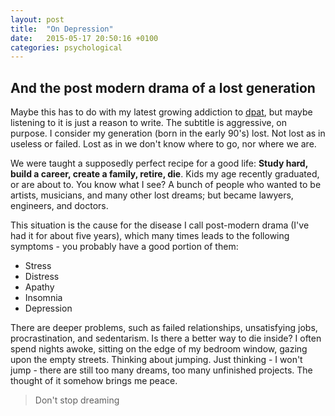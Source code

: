 ```yaml
---
layout: post
title:  "On Depression"
date:   2015-05-17 20:50:16 +0100
categories: psychological
---
```


## And the post modern drama of a lost generation

Maybe this has to do with my latest growing addiction to [dpat](https://soundcloud.com/dpat), but maybe listening to it is just a reason to write. The subtitle is aggressive, on
    purpose. I consider my generation (born in the early 90's) lost. Not lost as in useless or failed. Lost as in we
    don't know where to go, nor where we are.

We were taught a supposedly perfect recipe for a good life: __Study hard, build a career, create a family,
        retire, die__. Kids my age recently graduated, or are about to. You know what I see? A bunch of people
    who wanted to be artists, musicians, and many other lost dreams; but became lawyers, engineers, and doctors.

This situation is the cause for the disease I call post-modern drama (I've had it for about five years), which many
    times leads to the following symptoms - you probably have a good portion of them:

- Stress
- Distress
- Apathy
- Insomnia
- Depression

There are deeper problems, such as failed relationships, unsatisfying jobs, procrastination, and sedentarism. Is
    there a better way to die inside? I often spend nights awoke, sitting on the edge of my bedroom window, gazing upon
    the empty streets. Thinking about jumping. Just thinking - I won't jump - there are still too many dreams, too many
    unfinished projects. The thought of it somehow brings me peace.

> Don't stop dreaming